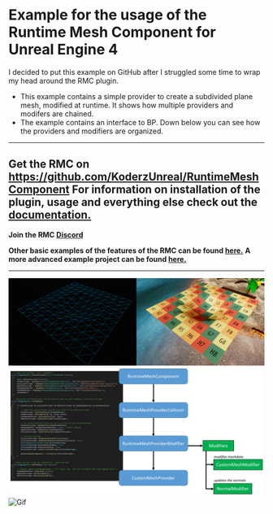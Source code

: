 
Example for the usage of the Runtime Mesh Component for Unreal Engine 4
===================================
I decided to put this example on GitHub after I struggled some time to wrap my head around the RMC plugin.
* This example contains a simple provider to create a subdivided plane mesh, modified at runtime. It shows how multiple providers and modifers are chained.
* The example contains an interface to BP.
Down below you can see how the providers and modifiers are organized.
---
**Get the RMC on https://github.com/KoderzUnreal/RuntimeMeshComponent**
**For information on installation of the plugin, usage and everything else check out the [documentation.](https://runtimemesh.koderz.io/)**
---
**Join the RMC [Discord](https://discord.gg/KGvBBTv)**

**Other basic examples of the features of the RMC can be found [here.](https://github.com/TriAxis-Games/RuntimeMeshComponent-Examples)**
**A more advanced example project can be found [here.](https://github.com/Moddingear/Hexagons)**

---
![SCREENSHOT](screenshot.jpg)
![SCREENSHOT](structure.jpg)
![Gif](https://gfycat.com/perkygaseousgilamonster.gif)